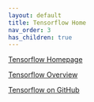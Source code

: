 ```yaml
---
layout: default
title: Tensorflow Home
nav_order: 3
has_children: true
---
```


[Tensorflow Homepage](https://www.tensorflow.org/)

[Tensorflow Overview](https://www.tensorflow.org/overview/)

[Tensorflow on GitHub](https://github.com/tensorflow/)
